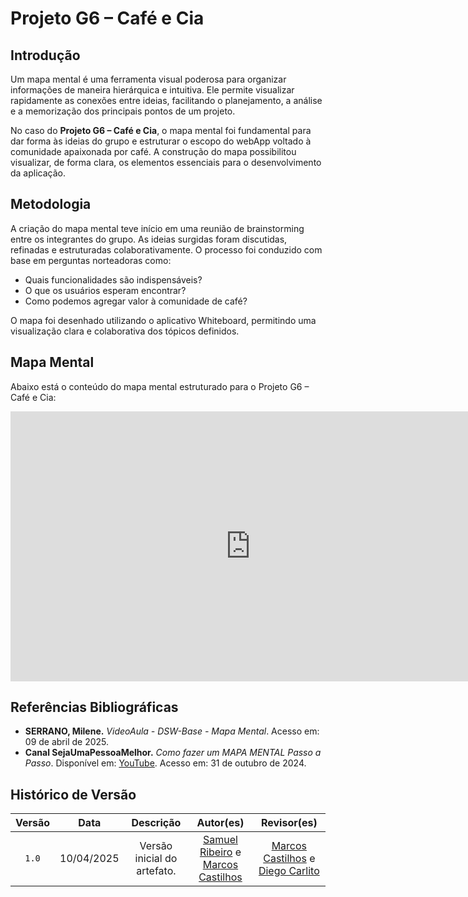 # Projeto G6 – Café e Cia

## Introdução

Um mapa mental é uma ferramenta visual poderosa para organizar informações de maneira hierárquica e intuitiva. Ele permite visualizar rapidamente as conexões entre ideias, facilitando o planejamento, a análise e a memorização dos principais pontos de um projeto.

No caso do **Projeto G6 – Café e Cia**, o mapa mental foi fundamental para dar forma às ideias do grupo e estruturar o escopo do webApp voltado à comunidade apaixonada por café. A construção do mapa possibilitou visualizar, de forma clara, os elementos essenciais para o desenvolvimento da aplicação.

## Metodologia

A criação do mapa mental teve início em uma reunião de brainstorming entre os integrantes do grupo. As ideias surgidas foram discutidas, refinadas e estruturadas colaborativamente. O processo foi conduzido com base em perguntas norteadoras como:

- Quais funcionalidades são indispensáveis?
- O que os usuários esperam encontrar?
- Como podemos agregar valor à comunidade de café?

O mapa foi desenhado utilizando o aplicativo Whiteboard, permitindo uma visualização clara e colaborativa dos tópicos definidos.

## Mapa Mental

Abaixo está o conteúdo do mapa mental estruturado para o Projeto G6 – Café e Cia:

<iframe width="768" height="432" src="https://miro.com/app/live-embed/uXjVIEZpw-E=/?moveToViewport=-1961,-1167,4259,2052&embedId=23891266800" frameborder="0" scrolling="no" allow="fullscreen; clipboard-read; clipboard-write" allowfullscreen></iframe>

## Referências Bibliográficas

- **SERRANO, Milene.** *VideoAula - DSW-Base - Mapa Mental*. Acesso em: 09 de abril de 2025.
- **Canal SejaUmaPessoaMelhor.** *Como fazer um MAPA MENTAL Passo a Passo*. Disponível em: [YouTube](https://www.youtube.com/watch?v=m1qW0wPJV1M). Acesso em: 31 de outubro de 2024.

## Histórico de Versão

| Versão | Data | Descrição | Autor(es) | Revisor(es) |
| :-: | :-: | :-: | :-: | :-: |
| `1.0` | 10/04/2025  | Versão inicial do artefato. | [Samuel Ribeiro](https://github.com/SamuelRicosta) e [Marcos Castilhos](https://github.com/Marcosatc147) | [Marcos Castilhos](https://github.com/Marcosatc147) e [Diego Carlito](https://github.com/DiegoCarlito)|
